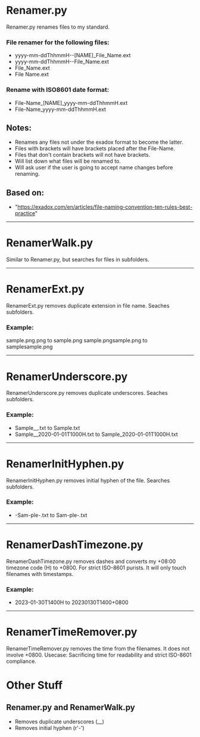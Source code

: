 # Renamer.py
Renamer.py renames files to my standard.
### File renamer for the following files:
- yyyy-mm-ddThhmmH--[NAME]_File_Name.ext
- yyyy-mm-ddThhmmH--File_Name.ext
- File_Name.ext
- File Name.ext

### Rename with ISO8601 date format:
- File-Name_[NAME]_yyyy-mm-ddThhmmH.ext
- File-Name_yyyy-mm-ddThhmmH.ext

## Notes:
- Renames any files not under the exadox format to become the latter.
- Files with brackets will have brackets placed after the File-Name.
- Files that don't contain brackets will not have brackets.
- Will list down what files will be renamed to.
- Will ask user if the user is going to accept name changes before renaming.

## Based on:
- "https://exadox.com/en/articles/file-naming-convention-ten-rules-best-practice"

<hr>

# RenamerWalk.py
Similar to Renamer.py, but searches for files in subfolders.

<hr>

# RenamerExt.py
RenamerExt.py removes duplicate extension in file name. Seaches subfolders.

### Example:
sample.png.png to sample.png
sample.pngsample.png to samplesample.png

<hr>

# RenamerUnderscore.py
RenamerUnderscore.py removes duplicate underscores. Seaches subfolders.

### Example:
- Sample__.txt to Sample.txt
- Sample__2020-01-01T1000H.txt to Sample_2020-01-01T1000H.txt

<hr>

# RenamerInitHyphen.py
RenamerInitHyphen.py removes initial hyphen of the file. Searches subfolders.

### Example:
- -Sam-ple-.txt to Sam-ple-.txt

<hr>

# RenamerDashTimezone.py
RenamerDashTimezone.py removes dashes and converts my +08:00 timezone code (H) to +0800. For strict ISO-8601 purists. It will only touch filenames with timestamps.

### Example:
- 2023-01-30T1400H to 20230130T1400+0800

<hr>

# RenamerTimeRemover.py
RenamerTimeRemover.py removes the time from the filenames. It does not involve +0800.
Usecase: Sacrificing time for readability and strict ISO-8601 compliance.

# Other Stuff
## Renamer.py and RenamerWalk.py
- Removes duplicate underscores (__)
- Removes initial hyphen (r'-')
